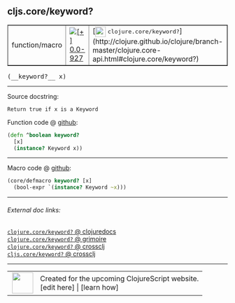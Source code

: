 ## cljs.core/keyword?



 <table border="1">
<tr>
<td>function/macro</td>
<td><a href="https://github.com/cljsinfo/cljs-api-docs/tree/0.0-927"><img valign="middle" alt="[+] 0.0-927" title="Added in 0.0-927" src="https://img.shields.io/badge/+-0.0--927-lightgrey.svg"></a> </td>
<td>
[<img height="24px" valign="middle" src="http://i.imgur.com/1GjPKvB.png"> <samp>clojure.core/keyword?</samp>](http://clojure.github.io/clojure/branch-master/clojure.core-api.html#clojure.core/keyword?)
</td>
</tr>
</table>


 <samp>
(__keyword?__ x)<br>
</samp>

---





Source docstring:

```
Return true if x is a Keyword
```


Function code @ [github](https://github.com/clojure/clojurescript/blob/r1.7.28/src/main/cljs/cljs/core.cljs#L2934-L2937):

```clj
(defn ^boolean keyword?
  [x]
  (instance? Keyword x))
```

<!--
Repo - tag - source tree - lines:

 <pre>
clojurescript @ r1.7.28
└── src
    └── main
        └── cljs
            └── cljs
                └── <ins>[core.cljs:2934-2937](https://github.com/clojure/clojurescript/blob/r1.7.28/src/main/cljs/cljs/core.cljs#L2934-L2937)</ins>
</pre>

-->

---

Macro code @ [github](https://github.com/clojure/clojurescript/blob/r1.7.28/src/main/clojure/cljs/core.cljc#L880-L881):

```clj
(core/defmacro keyword? [x]
  (bool-expr `(instance? Keyword ~x)))
```

<!--
Repo - tag - source tree - lines:

 <pre>
clojurescript @ r1.7.28
└── src
    └── main
        └── clojure
            └── cljs
                └── <ins>[core.cljc:880-881](https://github.com/clojure/clojurescript/blob/r1.7.28/src/main/clojure/cljs/core.cljc#L880-L881)</ins>
</pre>
-->

---


###### External doc links:

[`clojure.core/keyword?` @ clojuredocs](http://clojuredocs.org/clojure.core/keyword_q)<br>
[`clojure.core/keyword?` @ grimoire](http://conj.io/store/v1/org.clojure/clojure/1.7.0-beta3/clj/clojure.core/keyword%3F/)<br>
[`clojure.core/keyword?` @ crossclj](http://crossclj.info/fun/clojure.core/keyword%3F.html)<br>
[`cljs.core/keyword?` @ crossclj](http://crossclj.info/fun/cljs.core.cljs/keyword%3F.html)<br>

---

 <table>
<tr><td>
<img valign="middle" align="right" width="48px" src="http://i.imgur.com/Hi20huC.png">
</td><td>
Created for the upcoming ClojureScript website.<br>
[edit here] | [learn how]
</td></tr></table>

[edit here]:https://github.com/cljsinfo/cljs-api-docs/blob/master/cljsdoc/cljs.core/keywordQMARK.cljsdoc
[learn how]:https://github.com/cljsinfo/cljs-api-docs/wiki/cljsdoc-files

<!--

This information was too distracting to show to readers, but I'll leave it
commented here since it is helpful to:

- pretty-print the data used to generate this document
- and show how to retrieve that data



The API data for this symbol:

```clj
{:return-type boolean,
 :ns "cljs.core",
 :name "keyword?",
 :signature ["[x]"],
 :history [["+" "0.0-927"]],
 :type "function/macro",
 :full-name-encode "cljs.core/keywordQMARK",
 :source {:code "(defn ^boolean keyword?\n  [x]\n  (instance? Keyword x))",
          :title "Function code",
          :repo "clojurescript",
          :tag "r1.7.28",
          :filename "src/main/cljs/cljs/core.cljs",
          :lines [2934 2937]},
 :extra-sources [{:code "(core/defmacro keyword? [x]\n  (bool-expr `(instance? Keyword ~x)))",
                  :title "Macro code",
                  :repo "clojurescript",
                  :tag "r1.7.28",
                  :filename "src/main/clojure/cljs/core.cljc",
                  :lines [880 881]}],
 :full-name "cljs.core/keyword?",
 :clj-symbol "clojure.core/keyword?",
 :docstring "Return true if x is a Keyword"}

```

Retrieve the API data for this symbol:

```clj
;; from Clojure REPL
(require '[clojure.edn :as edn])
(-> (slurp "https://raw.githubusercontent.com/cljsinfo/cljs-api-docs/catalog/cljs-api.edn")
    (edn/read-string)
    (get-in [:symbols "cljs.core/keyword?"]))
```

-->
